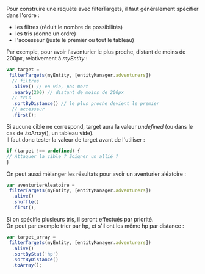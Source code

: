 Pour construire une requête avec filterTargets, il faut généralement spécifier dans l'ordre :
- les filtres (réduit le nombre de possibilités)
- les tris (donne un ordre)
- l'accesseur (juste le premier ou tout le tableau)

Par exemple, pour avoir l'aventurier le plus proche, distant de moins de 200px,
relativement à *myEntity* :
```js
var target =
 filterTargets(myEntity, [entityManager.adventurers])
  // filtres
  .alive() // en vie, pas mort
  .nearby(200) // distant de moins de 200px
  // tris
  .sortByDistance() // le plus proche devient le premier
  // accesseur
  .first();
```

Si aucune cible ne correspond, target aura la valeur *undefined*
(ou dans le cas de .toArray(), un tableau vide).  
Il faut donc tester la valeur de target avant de l'utiliser :
```js
if (target !== undefined) {
// Attaquer la cible ? Soigner un allié ?
}
```

On peut aussi mélanger les résultats pour avoir un aventurier aléatoire :
```js
var aventurierAleatoire =
 filterTargets(myEntity, [entityManager.adventurers])
  .alive()
  .shuffle()
  .first();
```

Si on spécifie plusieurs tris, il seront effectués par priorité.  
On peut par exemple trier par hp, et s'il ont les même hp par distance :
```js
var target_array =
 filterTargets(myEntity, [entityManager.adventurers])
  .alive()
  .sortByStat('hp')
  .sortByDistance()
  .toArray();
```
